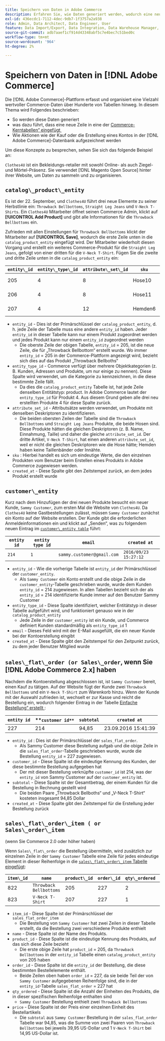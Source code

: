 ```yaml
---
title: Speichern von Daten in Adobe Commerce
description: Erfahren Sie, wie Daten generiert werden, wodurch eine neue Zeile eingefügt wird und wie Aktionen in der Adobe Commerce-Datenbank aufgezeichnet werden.
exl-id: 436ecdc1-7112-4dec-9db7-1f3757a2a938
role: Admin, Data Architect, Data Engineer, User
feature: Data Import/Export, Data Integration, Data Warehouse Manager, Commerce Tables
source-git-commit: adb7aaef1cf914d43348abf5c7e4bec7c51bed0c
workflow-type: tm+mt
source-wordcount: '964'
ht-degree: 2%

---
```


# Speichern von Daten in [!DNL Adobe Commerce]

Die [!DNL Adobe Commerce]-Plattform erfasst und organisiert eine Vielzahl wertvoller Commerce-Daten über Hunderte von Tabellen hinweg. In diesem Thema wird Folgendes beschrieben:

* So werden diese Daten generiert
* was dazu führt, dass eine neue Zeile in eine der [Commerce-Kerntabellen“ eingefügt &#x200B;](../data-warehouse-mgr/common-mage-tables.md)
* Wie Aktionen wie der Kauf oder die Erstellung eines Kontos in der [!DNL Adobe Commerce]-Datenbank aufgezeichnet werden

Um diese Konzepte zu besprechen, sehen Sie sich das folgende Beispiel an:

`Clothes4U` ist ein Bekleidungs-retailer mit sowohl Online- als auch Ziegel- und Mörtel-Präsenz. Sie verwendet [!DNL Magento Open Source] hinter ihrer Website, um Daten zu sammeln und zu organisieren.

## `catalog\_product\_entity`

Es ist der 22. September, und `Clothes4U` führt drei neue Elemente zu seiner Herbstlinie ein: `Throwback Bellbottoms`, `Straight Leg Jeans` und `V-Neck T-Shirts`. Ein `Clothes4U` Mitarbeiter öffnet seinen Commerce Admin, klickt auf **[!UICONTROL Add Product]** und gibt alle Informationen für die `Throwback Bellbottoms` ein.

Zufrieden mit allen Einstellungen für `Throwback Bellbottoms` klickt der Mitarbeiter auf **[!UICONTROL Save]**, wodurch die erste Zeile unten in die `catalog_product_entity` eingefügt wird. Der Mitarbeiter wiederholt diesen Vorgang und erstellt ein weiteres Commerce-Produkt für die `Straight Leg Jeans`, gefolgt von einer dritten für die `V-Neck T-Shirt`. Fügen Sie die zweite und dritte Zeile unten in die `catalog_product_entity` ein:

| **`entity\_id`** | **`entity\_type\_id`** | **`attribute\_set\_id`** | **`sku`** | **`created\_at`** |
|---|---|---|---|---|
| 205 | 4 | 8 | Hose10 | 22.09.2016 09:15:43 |
| 206 | 4 | 8 | Hose11 | 22.09.2016 09:18:17 |
| 207 | 4 | 12 | Hemden6 | 22.09.2016 09:24:02 |

* `entity_id` - Dies ist der Primärschlüssel der `catalog_product_entity`, d. h. jede Zeile der Tabelle muss eine andere `entity_id` haben. Jeder `entity_id` in dieser Tabelle kann nur einem Produkt zugeordnet werden und jedes Produkt kann nur einem `entity_id` zugeordnet werden
   * Die oberste Zeile der obigen Tabelle, `entity_id` = 205, ist die neue Zeile, die für „Throwback Bellbottom“ erstellt wurde. Wo immer `entity_id` = 205 in der Commerce-Plattform angezeigt wird, bezieht sich dies auf das Produkt „Throwback Bellboths“
* `entity_type_id` - Commerce verfügt über mehrere Objektkategorien (z. B. Kunden, Adressen und Produkte, um nur einige zu nennen). Diese Spalte wird verwendet, um die Kategorie zu kennzeichnen, in die diese bestimmte Zeile fällt.
   * Da dies die `catalog_product_entity` Tabelle ist, hat jede Zeile denselben Entitätstyp: product. In Adobe Commerce lautet der `entity_type_id` für Produkt 4. Aus diesem Grund geben alle drei neu erstellten Produkte 4 für diese Spalte zurück.
* `attribute_set_id` - Attributsätze werden verwendet, um Produkte mit denselben Deskriptoren zu identifizieren.
   * Die beiden obersten Zeilen der Tabelle sind die `Throwback Bellbottoms` und `Straight Leg Jeans` Produkte, die beide Hosen sind. Diese Produkte hätten die gleichen Deskriptoren (z. B. Name, Einnahmung, Taille) und daher die gleiche `attribute_set_id`. Der dritte Artikel, `V-Neck T-Shirt`, hat einen anderen `attribute_set_id`, weil er nicht die gleichen Deskriptoren wie die Hose hätte; Hemden haben keine Taillenbänder oder Innähte.
* `sku` : Hierbei handelt es sich um eindeutige Werte, die den einzelnen Produkten vom Benutzer beim Erstellen eines Produkts in Adobe Commerce zugewiesen werden.
* `created_at` - Diese Spalte gibt den Zeitstempel zurück, an dem jedes Produkt erstellt wurde

## `customer\_entity`

Kurz nach dem Hinzufügen der drei neuen Produkte besucht ein neuer Kunde, `Sammy Customer`, zum ersten Mal die Website von `Clothes4U`. Da `Clothes4U` keine Gastbestellungen zulässt, müssen `Sammy Customer` zunächst ein Konto auf der Website erstellen. Der Kunde gibt die erforderlichen Anmeldeinformationen ein und klickt auf „Senden“, was zu folgendem neuen Eintrag im [`customer\_entity table`](../data-warehouse-mgr/cust-ent-table.md) führt:

| **`entity id`** | **`entity type id`** | **`email`** | **`created at`** |
|---|---|---|---|
| `214` | `1` | `sammy.customer@gmail.com` | `2016/09/23 15:27:12` |

* `entity_id` - Wie die vorherige Tabelle ist `entity_id` der Primärschlüssel der `customer_entity`.
   * Als `Sammy Customer` ein Konto erstellt und die obige Zeile in die `customer_entity`-Tabelle geschrieben wurde, wurde dem Kunden `entity_id` = 214 zugewiesen. In allen Tabellen bezieht sich der als `entity_id` = 214 identifizierte Kunde immer auf den Benutzer Sammy Customer
* `entity_type_id` - Diese Spalte identifiziert, welcher Entitätstyp in dieser Tabelle aufgeführt wird, und funktioniert genauso wie in der `catalog_product_entity`
   * Jede Zeile in der `customer_entity` ist ein Kunde, und Commerce definiert Kunden standardmäßig als `entity_type_id` 1
* `email` - Dieses Feld wird mit der E-Mail ausgefüllt, die ein neuer Kunde bei der Kontoerstellung eingibt
* `created_at` - Diese Spalte gibt den Zeitstempel für den Zeitpunkt zurück, zu dem jeder Benutzer Mitglied wurde

## `sales\_flat\_order (or Sales\_order`, wenn Sie [!DNL Adobe Commerce 2.x] haben

Nachdem die Kontoerstellung abgeschlossen ist, ist `Sammy Customer` bereit, einen Kauf zu tätigen. Auf der Website fügt der Kunde zwei `Throwback Bellbottoms` und ein `V-Neck T-Shirt` zum Warenkorb hinzu. Wenn der Kunde mit der Auswahl zufrieden ist, wechselt er zur Kasse und reicht die Bestellung ein, wodurch folgender Eintrag in der Tabelle [Einfache Bestellung“ erstellt &#x200B;](../data-warehouse-mgr/sales-flat-order-table.md):

| **`entity id`** | **`customer id**` | **`subtotal`** | **`created at`** |
|---|---|---|---|
| 227 | 214 | 94,85 | 23.09.2016 15:41:39 |

* `entity_id` : Dies ist der Primärschlüssel der `sales_flat_order`.
   * Als Sammy Customer diese Bestellung aufgab und die obige Zeile in die `sales_flat_order`-Tabelle geschrieben wurde, wurde die Bestellung `entity_id` = 227 zugewiesen.
* `customer_id` - Diese Spalte ist die eindeutige Kennung des Kunden, der diese bestimmte Bestellung aufgegeben hat
   * Der mit dieser Bestellung verknüpfte `customer_id` ist 214, was der `entity_id` von Sammy Customer auf der `customer_entity` ist.
* `subtotal` - Diese Spalte ist der Gesamtbetrag, der einem Kunden für die Bestellung in Rechnung gestellt wird
   * Die beiden Paare „Throwback Bellboths“ und „V-Neck T-Shirt“ kosteten insgesamt 94,85 Dollar
* `created_at` - Diese Spalte gibt den Zeitstempel für die Erstellung jeder Bestellung zurück

## `sales\_flat\_order\_item ( or Sales\_order\_item`

(wenn Sie Commerce 2.0 oder höher haben)

Wenn `Sales\_flat\_order` die Bestellung übermitteln, wird zusätzlich zur einzelnen Zeile in der `Sammy Customer` Tabelle eine Zeile für jedes eindeutige Element in dieser Reihenfolge in die [`sales\_flat\_order\_item` Tabelle eingefügt](../data-warehouse-mgr/sales-flat-order-item-table.md):

| **`item\_id`** | **`name`** | **`product\_id`** | **`order\_id`** | **`qty\_ordered`** | **`price`** |
|---|---|---|---|---|---|
| 822 | `Throwback Bellbottoms` | 205 | 227 | 2 | 39,95 |
| 823 | `V-Neck T-Shirt` | 207 | 227 | 1 | 14,95 |

* `item_id` - Diese Spalte ist der Primärschlüssel der `sales_flat_order_item`
   * Die Bestellung von `Sammy Customer` hat zwei Zeilen in dieser Tabelle erstellt, da die Bestellung zwei verschiedene Produkte enthielt
* `name` - Diese Spalte ist der Name des Produkts.
* `product_id` - Diese Spalte ist die eindeutige Kennung des Produkts, auf das sich diese Zeile bezieht
   * Die erste obige Zeile hat `product_id` = 205, da `Throwback Bellbottoms` in der `entity_id` Tabelle einen `catalog_product_entity` von 205 haben
* `order_id` - Diese Spalte ist die `entity_id` der Bestellung, die diese bestimmten Bestellelemente enthält.
   * Beide Zeilen oben haben `order_id` = 227, da sie beide Teil der von `Sammy Customer` aufgegebenen Reihenfolge sind, die in der `entity_id`-Tabelle `sales_flat_order` = 227 hat
* `qty_ordered` - Diese Spalte ist die Anzahl der Einheiten des Produkts, die in dieser spezifischen Reihenfolge enthalten sind
   * `Sammy Customer` Bestellung enthielt zwei `Throwback Bellbottoms`
* `price` - Diese Spalte ist der Preis einer einzelnen Einheit des Bestellartikels
   * Die `subtotal` aus `Sammy Customer` Bestellung in der `sales_flat_order` Tabelle war 94,85, was die Summe von zwei Paaren von `Throwback Bellbottoms` bei jeweils 39,95 US-Dollar und 1 `V-Neck T-Shirt` bei 14,95 US-Dollar ist.
